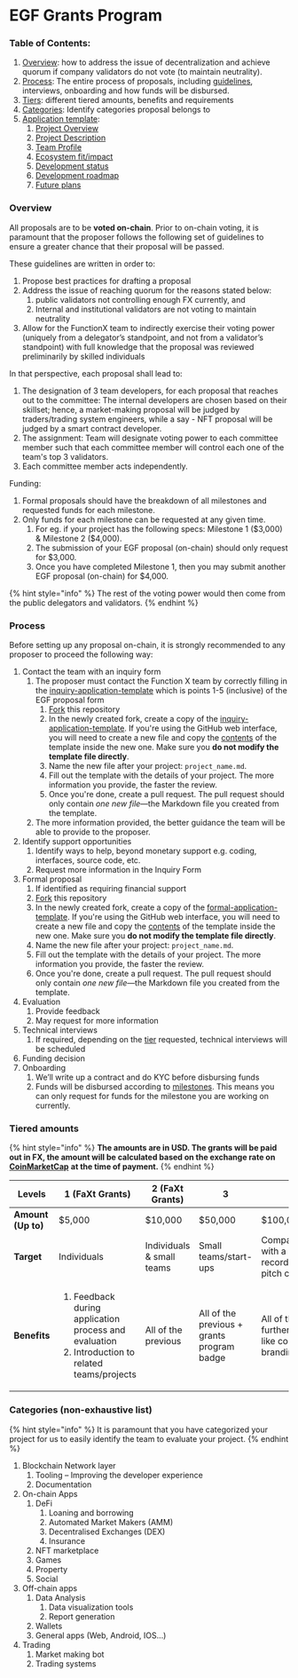 # EGF Grants Program

### Table of Contents:

1. [Overview](<README (1).md#overview>): how to address the issue of decentralization and achieve quorum if company validators do not vote (to maintain neutrality).
2. [Process](<README (1).md#process>): The entire process of proposals, including [guidelines](applications/application-template.md), interviews, onboarding and how funds will be disbursed.
3. [Tiers](<README (1).md#tiered-amounts>): different tiered amounts, benefits and requirements
4. [Categories](<README (1).md#categories-non-exhaustive-list>): Identify categories proposal belongs to
5. [Application template](applications/application-template.md):
   1. [Project Overview](applications/application-template.md#overview)
   2. [Project Description](applications/application-template.md#project-description)
   3. [Team Profile](applications/application-template.md#team-profile)
   4. [Ecosystem fit/impact](applications/application-template.md#ecosystem-fit-impact)
   5. [Development status](applications/application-template.md#development-status)
   6. [Development roadmap](applications/application-template.md#development-roadmap)
   7. [Future plans](applications/application-template.md#future-plans)

### Overview

All proposals are to be **voted on-chain**. Prior to on-chain voting, it is paramount that the proposer follows the following set of guidelines to ensure a greater chance that their proposal will be passed.

These guidelines are written in order to:

1. Propose best practices for drafting a proposal
2. Address the issue of reaching quorum for the reasons stated below:
   1. public validators not controlling enough FX currently, and
   2. Internal and institutional validators are not voting to maintain neutrality
3. Allow for the FunctionX team to indirectly exercise their voting power (uniquely from a delegator’s standpoint, and not from a validator’s standpoint) with full knowledge that the proposal was reviewed preliminarily by skilled individuals

In that perspective, each proposal shall lead to:

1. The designation of 3 team developers, for each proposal that reaches out to the committee: The internal developers are chosen based on their skillset; hence, a market-making proposal will be judged by traders/trading system engineers, while a say - NFT proposal will be judged by a smart contract developer.
2. The assignment: Team will designate voting power to each committee member such that each committee member will control each one of the team's top 3 validators.
3. Each committee member acts independently.

Funding:

1. Formal proposals should have the breakdown of all milestones and requested funds for each milestone.
2. Only funds for each milestone can be requested at any given time.
   1. For eg. if your project has the following specs: Milestone 1 ($3,000) & Milestone 2 ($4,000).
   2. The submission of your EGF proposal (on-chain) should only request for $3,000.
   3. Once you have completed Milestone 1, then you may submit another EGF proposal (on-chain) for $4,000.

{% hint style="info" %}
The rest of the voting power would then come from the public delegators and validators.
{% endhint %}

### Process

Before setting up any proposal on-chain, it is strongly recommended to any proposer to proceed the following way:

1. Contact the team with an inquiry form
   1. The proposer must contact the Function X team by correctly filling in the [inquiry-application-template](applications/inquiry\_proposal\_applicants/inquiry-application-template.md) which is points 1-5 (inclusive) of the EGF proposal form
      1. [Fork](https://github.com/FunctionX/FunctionX-EGF/fork) this repository
      2. In the newly created fork, create a copy of the [inquiry-application-template](applications/inquiry\_proposal\_applicants/inquiry-application-template.md). If you're using the GitHub web interface, you will need to create a new file and copy the [contents](https://raw.githubusercontent.com/FunctionX/FunctionX-EGF/main/applications/inquiry\_proposal\_applicants/inquiry-application-template.md) of the template inside the new one. Make sure you **do not modify the template file directly**.
      3. Name the new file after your project: `project_name.md`.
      4. Fill out the template with the details of your project. The more information you provide, the faster the review.
      5. Once you're done, create a pull request. The pull request should only contain _one new file_—the Markdown file you created from the template.
   2. The more information provided, the better guidance the team will be able to provide to the proposer.
2. Identify support opportunities
   1. Identify ways to help, beyond monetary support e.g. coding, interfaces, source code, etc.
   2. Request more information in the Inquiry Form
3. Formal proposal
   1. If identified as requiring financial support
   2. [Fork](https://github.com/FunctionX/FunctionX-EGF/fork) this repository
   3. In the newly created fork, create a copy of the [formal-application-template](applications/formal\_proposal\_applicants/formal-application-template.md). If you're using the GitHub web interface, you will need to create a new file and copy the [contents](https://raw.githubusercontent.com/FunctionX/FunctionX-EGF/main/applications/formal\_proposal\_applicants/formal-application-template.md) of the template inside the new one. Make sure you **do not modify the template file directly**.
   4. Name the new file after your project: `project_name.md`.
   5. Fill out the template with the details of your project. The more information you provide, the faster the review.
   6. Once you're done, create a pull request. The pull request should only contain _one new file_—the Markdown file you created from the template.
4. Evaluation
   1. Provide feedback
   2. May request for more information
5. Technical interviews
   1. If required, depending on the [tier](<README (1).md#tiered-amounts>) requested, technical interviews will be scheduled
6. Funding decision
7. Onboarding
   1. We’ll write up a contract and do KYC before disbursing funds
   2. Funds will be disbursed according to [milestones](egf-proposal-form.md#development-roadmap). This means you can only request for funds for the milestone you are working on currently.

### Tiered amounts

{% hint style="info" %}
**The amounts are in USD. The grants will be paid out in FX, the amount will be calculated based on the exchange rate on** [**CoinMarketCap**](https://coinmarketcap.com) **at the time of payment.**
{% endhint %}

| **Levels**         | **1 (FaXt Grants)**                                                                                                 | **2 (FaXt Grants)**       | **3**                                      | **4**                                                                                     |
| ------------------ | ------------------------------------------------------------------------------------------------------------------- | ------------------------- | ------------------------------------------ | ----------------------------------------------------------------------------------------- |
| **Amount (Up to)** | $5,000                                                                                                              | $10,000                   | $50,000                                    | $100,000 & Above                                                                          |
| **Target**         | Individuals                                                                                                         | Individuals & small teams | Small teams/start-ups                      | Companies/foundations with a proven track record (would require pitch calls & interviews) |
| **Benefits**       | <ol><li>Feedback during application process and evaluation</li><li>Introduction to related teams/projects</li></ol> | All of the previous       | All of the previous + grants program badge | All of the previous + further collaboration like co-branding/marketing…                   |

### Categories (non-exhaustive list)

{% hint style="info" %}
It is paramount that you have categorized your project for us to easily identify the team to evaluate your project.
{% endhint %}

1. Blockchain Network layer
   1. Tooling – Improving the developer experience
   2. Documentation
2. On-chain Apps
   1. DeFi
      1. Loaning and borrowing
      2. Automated Market Makers (AMM)
      3. Decentralised Exchanges (DEX)
      4. Insurance
   2. NFT marketplace
   3. Games
   4. Property
   5. Social
3. Off-chain apps
   1. Data Analysis
      1. Data visualization tools
      2. Report generation
   2. Wallets
   3. General apps (Web, Android, IOS…)
4. Trading
   1. Market making bot
   2. Trading systems
